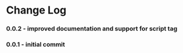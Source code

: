 # Change Log

### 0.0.2 - improved documentation and support for script tag
### 0.0.1 - initial commit